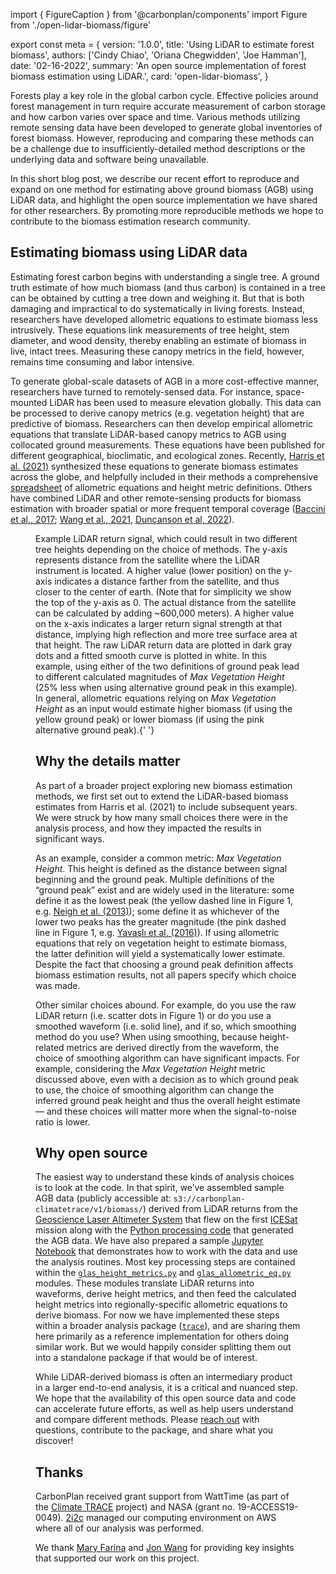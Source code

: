 import { FigureCaption } from '@carbonplan/components'
import Figure from './open-lidar-biomass/figure'

export const meta = {
  version: '1.0.0',
  title: 'Using LiDAR to estimate forest biomass',
  authors: ['Cindy Chiao', 'Oriana Chegwidden', 'Joe Hamman'],
  date: '02-16-2022',
  summary:
    'An open source implementation of forest biomass estimation using LiDAR.',
  card: 'open-lidar-biomass',
}

Forests play a key role in the global carbon cycle. Effective policies around forest management in turn require accurate measurement of carbon storage and how carbon varies over space and time. Various methods utilizing remote sensing data have been developed to generate global inventories of forest biomass. However, reproducing and comparing these methods can be a challenge due to insufficiently-detailed method descriptions or the underlying data and software being unavailable.

In this short blog post, we describe our recent effort to reproduce and expand on one method for estimating above ground biomass (AGB) using LiDAR data, and highlight the open source implementation we have shared for other researchers. By promoting more reproducible methods we hope to contribute to the biomass estimation research community.

## Estimating biomass using LiDAR data

Estimating forest carbon begins with understanding a single tree. A ground truth estimate of how much biomass (and thus carbon) is contained in a tree can be obtained by cutting a tree down and weighing it. But that is both damaging and impractical to do systematically in living forests. Instead, researchers have developed allometric equations to estimate biomass less intrusively. These equations link measurements of tree height, stem diameter, and wood density, thereby enabling an estimate of biomass in live, intact trees. Measuring these canopy metrics in the field, however, remains time consuming and labor intensive.

To generate global-scale datasets of AGB in a more cost-effective manner, researchers have turned to remotely-sensed data. For instance, space-mounted LiDAR has been used to measure elevation globally. This data can be processed to derive canopy metrics (e.g. vegetation height) that are predictive of biomass. Researchers can then develop empirical allometric equations that translate LiDAR-based canopy metrics to AGB using collocated ground measurements. These equations have been published for different geographical, bioclimatic, and ecological zones.
Recently, [Harris et al. (2021)](https://doi.org/10.1038/s41558-020-00976-6) synthesized these equations to generate biomass estimates across the globe, and helpfully included in their methods a comprehensive [spreadsheet](https://static-content.springer.com/esm/art%3A10.1038%2Fs41558-020-00976-6/MediaObjects/41558_2020_976_MOESM3_ESM.xlsx) of allometric equations and height metric definitions. Others have combined LiDAR and other remote-sensing products for biomass estimation with broader spatial or more frequent temporal coverage ([Baccini et al., 2017](https://doi.org/10.1126/science.aam5962); [Wang et al., 2021](https://doi.org/10.1038/s41558-021-01027-4), [Duncanson et al, 2022](https://doi.org/10.1016/j.rse.2021.112845)).

<Figure />
<FigureCaption number={1}>
  Example LiDAR return signal, which could result in two different tree heights
  depending on the choice of methods. The y-axis represents distance from the
  satellite where the LiDAR instrument is located. A higher value (lower
  position) on the y-axis indicates a distance farther from the satellite, and
  thus closer to the center of earth. (Note that for simplicity we show the top
  of the y-axis as 0. The actual distance from the satellite can be calculated
  by adding ~600,000 meters). A higher value on the x-axis indicates a larger
  return signal strength at that distance, implying high reflection and more
  tree surface area at that height. The raw LiDAR return data are plotted in
  dark gray dots and a fitted smooth curve is plotted in white. In this example,
  using either of the two definitions of ground peak lead to different
  calculated magnitudes of <i>Max Vegetation Height</i> (25% less when using
  alternative ground peak in this example). In general, allometric equations
  relying on <i>Max Vegetation Height</i> as an input would estimate higher
  biomass (if using the yellow ground peak) or lower biomass (if using the pink
  alternative ground peak).{' '}
</FigureCaption>

## Why the details matter

As part of a broader project exploring new biomass estimation methods, we first set out to extend the LiDAR-based biomass estimates from Harris et al. (2021) to include subsequent years. We were struck by how many small choices there were in the analysis process, and how they impacted the results in significant ways.

As an example, consider a common metric: _Max Vegetation Height_. This height is defined as the distance between signal beginning and the ground peak. Multiple definitions of the “ground peak” exist and are widely used in the literature: some define it as the lowest peak (the yellow dashed line in Figure 1, e.g. [Neigh et al. (2013)](https://doi.org/10.1016/j.rse.2013.06.019)); some define it as whichever of the lower two peaks has the greater magnitude (the pink dashed line in Figure 1, e.g. [Yavaşlı et al. (2016)](https://doi.org/10.1016/j.rsase.2016.11.004)). If using allometric equations that rely on vegetation height to estimate biomass, the latter definition will yield a systematically lower estimate. Despite the fact that choosing a ground peak definition affects biomass estimation results, not all papers specify which choice was made.

Other similar choices abound. For example, do you use the raw LiDAR return (i.e. scatter dots in Figure 1) or do you use a smoothed waveform (i.e. solid line), and if so, which smoothing method do you use? When using smoothing, because height-related metrics are derived directly from the waveform, the choice of smoothing algorithm can have significant impacts. For example, considering the _Max Vegetation Height_ metric discussed above, even with a decision as to which ground peak to use, the choice of smoothing algorithm can change the inferred ground peak height and thus the overall height estimate — and these choices will matter more when the signal-to-noise ratio is lower.

## Why open source

The easiest way to understand these kinds of analysis choices is to look at the code. In that spirit, we’ve assembled sample AGB data (publicly accessible at: `s3://carbonplan-climatetrace/v1/biomass/`) derived from LiDAR returns from the [Geoscience Laser Altimeter System](https://icesat.gsfc.nasa.gov/icesat/glas.php) that flew on the first [ICESat](https://www.nasa.gov/mission_pages/icesat/) mission along with the [Python processing code](https://github.com/carbonplan/trace/tree/main/carbonplan_trace/v1) that generated the AGB data. We have also prepared a sample [Jupyter Notebook](https://github.com/carbonplan/trace/blob/main/notebooks/lidar_blog_sample_notebook.ipynb) that demonstrates how to work with the data and use the analysis routines. Most key processing steps are contained within the [`glas_height_metrics.py`](https://github.com/carbonplan/trace/blob/main/carbonplan_trace/v1/glas_height_metrics.py) and [`glas_allometric_eq.py`](https://github.com/carbonplan/trace/blob/main/carbonplan_trace/v1/glas_allometric_eq.py) modules. These modules translate LiDAR returns into waveforms, derive height metrics, and then feed the calculated height metrics into regionally-specific allometric equations to derive biomass. For now we have implemented these steps within a broader analysis package ([`trace`](https://github.com/carbonplan/trace)), and are sharing them here primarily as a reference implementation for others doing similar work. But we would happily consider splitting them out into a standalone package if that would be of interest.

While LiDAR-derived biomass is often an intermediary product in a larger end-to-end analysis, it is a critical and nuanced step. We hope that the availability of this open source data and code can accelerate future efforts, as well as help users understand and compare different methods. Please [reach out](https://github.com/carbonplan/trace/issues/new/) with questions, contribute to the package, and share what you discover!

## Thanks

CarbonPlan received grant support from WattTime (as part of the [Climate TRACE](https://www.climatetrace.org/) project) and NASA (grant no. 19-ACCESS19-0049). [2i2c](https://2i2c.org/) managed our computing environment on AWS where all of our analysis was performed.

We thank [Mary Farina](https://www.woodwellclimate.org/staff/mary-farina/) and [Jon Wang](https://www.jonwangetal.com/) for providing key insights that supported our work on this project.

